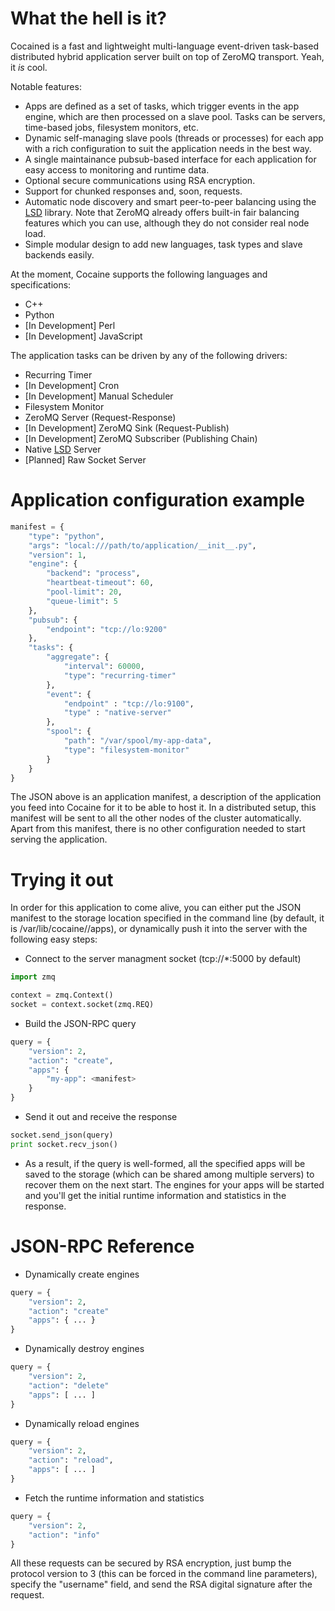 What the hell is it?
====================

Cocained is a fast and lightweight multi-language event-driven task-based distributed hybrid application server built on top of ZeroMQ transport. Yeah, it _is_ cool.

Notable features:

* Apps are defined as a set of tasks, which trigger events in the app engine, which are then processed on a slave pool. Tasks can be servers, time-based jobs, filesystem monitors, etc.
* Dynamic self-managing slave pools (threads or processes) for each app with a rich configuration to suit the application needs in the best way.
* A single maintainance pubsub-based interface for each application for easy access to monitoring and runtime data.
* Optional secure communications using RSA encryption.
* Support for chunked responses and, soon, requests.
* Automatic node discovery and smart peer-to-peer balancing using the [LSD](https://github.com/tinybit/lsd) library. Note that ZeroMQ already offers built-in fair balancing features which you can use, although they do not consider real node load.
* Simple modular design to add new languages, task types and slave backends easily.

At the moment, Cocaine supports the following languages and specifications:

* C++
* Python
* [In Development] Perl
* [In Development] JavaScript

The application tasks can be driven by any of the following drivers:

* Recurring Timer
* [In Development] Cron
* [In Development] Manual Scheduler
* Filesystem Monitor
* ZeroMQ Server (Request-Response)
* [In Development] ZeroMQ Sink (Request-Publish)
* [In Development] ZeroMQ Subscriber (Publishing Chain)
* Native [LSD](https://github.com/tinybit/lsd) Server
* [Planned] Raw Socket Server

Application configuration example
=================================

```python
manifest = {
    "type": "python",
    "args": "local:///path/to/application/__init__.py",
    "version": 1,
    "engine": {
        "backend": "process",
        "heartbeat-timeout": 60,
        "pool-limit": 20,
        "queue-limit": 5
    },
    "pubsub": {
        "endpoint": "tcp://lo:9200"
    },
    "tasks": {
        "aggregate": {
            "interval": 60000,
            "type": "recurring-timer"
        },
        "event": {
            "endpoint" : "tcp://lo:9100",
            "type" : "native-server"
        },
        "spool": {
            "path": "/var/spool/my-app-data",
            "type": "filesystem-monitor"
        }
    }
}
```

The JSON above is an application manifest, a description of the application you feed into Cocaine for it to be able to host it. In a distributed setup, this manifest will be sent to all the other nodes of the cluster automatically. Apart from this manifest, there is no other configuration needed to start serving the application.

Trying it out
=============

In order for this application to come alive, you can either put the JSON manifest to the storage location specified in the command line (by default, it is /var/lib/cocaine/<instance>/apps), or dynamically push it into the server with the following easy steps:

* Connect to the server managment socket (tcp://*:5000 by default)

```python
import zmq

context = zmq.Context()
socket = context.socket(zmq.REQ)
```

* Build the JSON-RPC query

```python
query = {
    "version": 2,
    "action": "create",
    "apps": {
        "my-app": <manifest>
    }
}
```

* Send it out and receive the response

```python
socket.send_json(query)
print socket.recv_json()
```

* As a result, if the query is well-formed, all the specified apps will be saved to the storage (which can be shared among multiple servers) to recover them on the next start. The engines for your apps will be started and you'll get the initial runtime information and statistics in the response.

JSON-RPC Reference
==================

* Dynamically create engines

```python
query = {
    "version": 2,
    "action": "create"
    "apps": { ... }
}
```

* Dynamically destroy engines

```python
query = {
    "version": 2,
    "action": "delete"
    "apps": [ ... ]
}
```

* Dynamically reload engines

```python
query = {
    "version": 2,
    "action": "reload",
    "apps": [ ... ]
}
```

* Fetch the runtime information and statistics

```python
query = {
    "version": 2,
    "action": "info"
}
```

All these requests can be secured by RSA encryption, just bump the protocol version to 3 (this can be forced in the command line parameters), specify the "username" field, and send the RSA digital signature after the request.
